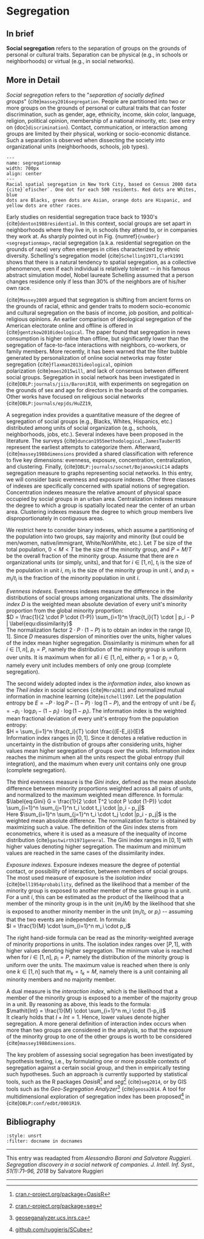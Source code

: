 # Segregation

## In brief

**Social segregation** refers to the separation of groups on the grounds of personal or cultural traits. Separation can be physical (e.g., in schools or neighborhoods) or virtual (e.g., in social networks).

## More in Detail

*Social segregation* refers to the "*separation of socially defined
groups*" {cite}`massey2016segregation`. People are partitioned into two or
more groups on the grounds of personal or cultural traits that can
foster discrimination, such as gender, age, ethnicity, income, skin
color, language, religion, political opinion, membership of a national
minority, etc. (see entry on {doc}`discrimination`). Contact, communication, or interaction
among groups are limited by their physical, working or socio-economic
distance. Such a separation is observed when dissecting the society into
organizational units (neighborhoods, schools, job types).
 


```{figure} ./segregationmap.png
---
name: segregationmap
width: 700px
align: center
---
Racial spatial segregation in New York City, based on Census 2000 data
{cite}`efischer`. One dot for each 500 residents. Red dots are Whites, blue
dots are Blacks, green dots are Asian, orange dots are Hispanic, and
yellow dots are other races.
```

Early studies on residential segregation trace back to 1930's
{cite}`denton1988residential`. In this context, social groups are set apart
in neighborhoods where they live in, in schools they attend to, or in
companies they work at. As sharply pointed out in
Fig. {numref}`{number} <segregationmap>`, racial segregation (a.k.a. residential
segregation on the grounds of race) very often emerges in cities
characterized by ethnic diversity. Schelling's segregation model
{cite}`Schelling1971,Clark1991` shows that there is a natural tendency to
spatial segregation, as a collective phenomenon, even if each individual
is relatively tolerant -- in his famous abstract simulation model, Nobel
laureate Schelling assumed that a person changes residence only if less
than 30% of the neighbors are of his/her own race.

{cite}`Massey2009` argued that segregation is shifting from ancient forms on
the grounds of racial, ethnic and gender traits to modern socio-economic
and cultural segregation on the basis of income, job position, and
political-religious opinions. An earlier comparison of ideological
segregation of the American electorate online and offline is offered in
{cite}`gentzkow2010ideological`. The paper found that segregation in news
consumption is higher online than offline, but significantly lower than
the segregation of face-to-face interactions with neighbors, co-workers,
or family members. More recently, it has been warned that the filter
bubble generated by personalization of online social networks may foster
segregation {cite}`flaxman2013ideological`, opinion
polarization {cite}`maes2015will`, and lack of consensus between different
social groups. Segregation in social network has been investigated in
{cite}`DBLP:journals/jiis/BaroniR18`, with experiments on segregation on the
grounds of sex and age for directors in the boards of the companies.
Other works have focused on religious social networks
{cite}`DBLP:journals/epjds/HuZZ19`,

A segregation index provides a quantitative measure of the degree of
segregation of social groups (e.g., Blacks, Whites, Hispanics, etc.)
distributed among units of social organization (e.g., schools,
neighborhoods, jobs, etc.). Several indexes have been proposed in the
literature. The surveys {cite}`duncan1955methodological,JamesTauber85`
represent the earliest attempts to categorize them. Afterward,
{cite}`massey1988dimensions` provided a shared classification with reference
to five key dimensions: evenness, exposure, concentration,
centralization, and clustering. Finally,
{cite}`DBLP:journals/socnet/BojanowskiC14` adapts segregation measure to
graphs representing social networks. In this entry, we will consider
basic evenness and exposure indexes. Other three classes of indexes are
specifically concerned with spatial notions of segregation.
Concentration indexes measure the relative amount of physical space
occupied by social groups in an urban area. Centralization indexes
measure the degree to which a group is spatially located near the center
of an urban area. Clustering indexes measure the degree to which group
members live disproportionately in contiguous areas.

We restrict here to consider binary indexes, which assume a partitioning
of the population into two groups, say majority and minority (but could
be men/women, native/immigrant, White/NonWhite, etc.). Let $T$ be size
of the total population, $0 < M < T$ be the size of the minority group,
and $P = M/T$ be the overall fraction of the minority group. Assume that
there are $n$ organizational units (or simply, units), and that for
$i \in [1, n]$, $t_i$ is the size of the population in unit $i$, $m_i$
is the size of the minority group in unit $i$, and $p_i = m_i/t_i$ is
the fraction of the minority population in unit $i$.

*Evenness indexes.* Evenness indexes measure the difference in the
distributions of social groups among organizational units. The
*dissimilarity index* $D$ is the weighted mean absolute deviation of
every unit's minority proportion from the global minority proportion: <br>
$D = \frac{1}{2 \cdot P \cdot (1-P)} \sum_{i=1}^n \frac{t_i}{T}
\cdot | p_i - P | \label{equ:dissimilarity}$ <br> 
The normalization factor
$2 \cdot P \cdot (1-P)$ is to obtain an index in the range $[0, 1]$.
Since $D$ measures dispersion of minorities over the units, higher
values of the index mean higher segregation. Dissimilarity is minimum
when for all $i \in [1, n]$, $p_i = P$, namely the distribution of the
minority group is uniform over units. It is maximum when for all
$i \in [1, n]$, either $p_i = 1$ or $p_i = 0$, namely every unit
includes members of only one group (complete segregation).

The second widely adopted index is the *information index*, also known
as the *Theil index* in social sciences {cite}`Mora2011` and normalized
mutual information in machine learning {cite}`mitchell1997`. Let the
population entropy be $E = -
P \cdot \log{P}-(1-P) \cdot \log{(1-P)}$, and the entropy of unit $i$ be
$E_i = - p_i \cdot \log{p_i}-(1-p_i) \cdot \log{(1-p_i)}$. The
information index is the weighted mean fractional deviation of every
unit's entropy from the population entropy: <br>
$H = \sum_{i=1}^n \frac{t_i}{T} \cdot \frac{(E-E_i)}{E}$ <br	>
Information index ranges in $[0, 1]$. Since it denotes a relative reduction in
uncertainty in the distribution of groups after considering units,
higher values mean higher segregation of groups over the units.
Information index reaches the minimum when all the units respect the
global entropy (full integration), and the maximum when every unit
contains only one group (complete segregation).

The third evenness measure is the *Gini index*, defined as the mean
absolute difference between minority proportions weighted across all
pairs of units, and normalized to the maximum weighted mean difference.
In formula: <br>
$\label{eq:Gini}
G = \frac{1}{2 \cdot T^2 \cdot P \cdot (1-P)} \cdot \sum_{i=1}^n
\sum_{j=1}^n t_i \cdot t_j \cdot |p_i - p_j|$ <br>
Here
$\sum_{i=1}^n \sum_{j=1}^n t_i \cdot t_j \cdot |p_i - p_j|$ is the
weighted mean absolute difference. The normalization factor is obtained
by maximizing such a value. The definition of the Gini index stems from
econometrics, where it is used as a measure of the inequality of income
distribution {cite}`gastwirth1971general`. The Gini index ranges in $[0, 1]$
with higher values denoting higher segregation. The maximum and minimum
values are reached in the same cases of the dissimilarity index.

*Exposure indexes.* Exposure indexes measure the degree of potential
contact, or possibility of interaction, between members of social
groups. The most used measure of exposure is the *isolation index*
{cite}`bell1954probability`, defined as the likelihood that a member of the
minority group is exposed to another member of the same group in a unit.
For a unit $i$, this can be estimated as the product of the likelihood
that a member of the minority group is in the unit ($m_i/M$) by the
likelihood that she is exposed to another minority member in the unit
($m_i/t_i$, or $p_i$) -- assuming that the two events are independent.
In formula: <br>
$I = \frac{1}{M} \cdot \sum_{i=1}^n m_i \cdot p_i$

The right hand-side formula can be read as the minority-weighted average
of minority proportions in units. The isolation index ranges over
$[P, 1]$, with higher values denoting higher segregation. The minimum
value is reached when for $i \in [1, n]$, $p_i = P$, namely the
distribution of the minority group is uniform over the units. The
maximum value is reached when there is only one $k \in [1, n]$ such that
$m_k = t_k = M$, namely there is a unit containing all minority members
and no majority member.

A dual measure is the *interaction index*, which is the likelihood that
a member of the minority group is exposed to a member of the majority
group in a unit. By reasoning as above, this leads to the formula: <br>
$\mathit{Int} = \frac{1}{M} \cdot \sum_{i=1}^n m_i \cdot (1-p_i)$ <br>
It clearly holds that $I + \mathit{Int} = 1$. Hence, lower values denote
higher segregation. A more general definition of interaction index
occurs when more than two groups are considered in the analysis, so that
the exposure of the minority group to one of the other groups is worth
to be considered {cite}`massey1988dimensions`.

The key problem of assessing social segregation has been investigated by
hypothesis testing, i.e., by formulating one or more possible contexts
of segregation against a certain social group, and then in empirically
testing such hypotheses. Such an approach is currently supported by
statistical tools, such as the R packages *OasisR*[^oasis] and *seg*[^seg]
{cite}`seg2014`, or by GIS tools such as the *Geo-Segregation Analyzer*[^geo-seg]
{cite}`geosa2014`. A tool for multidimensional exploration of segregation
index has been proposed[^multi-seg] in {cite}`DBLP:conf/edbt/0001R19`.

## Bibliography

```{bibliography}
:style: unsrt
:filter: docname in docnames
```

---

This entry was readapted from *Alessandro Baroni and Salvatore Ruggieri. Segregation discovery in a social network of companies. J. Intell. Inf. Syst., 51(1):71–96, 2018* by Salvatore Ruggieri

---

[^oasis]: [cran.r-project.org/package=OasisR](https://cran.r-project.org/package=OasisR)

[^seg]: [cran.r-project.org/package=seg](https://cran.r-project.org/package=seg)

[^geo-seg]: [geoseganalyzer.ucs.inrs.ca](http://geoseganalyzer.ucs.inrs.ca)

[^multi-seg]: [github.com/ruggieris/SCube](https://github.com/ruggieris/SCube)

